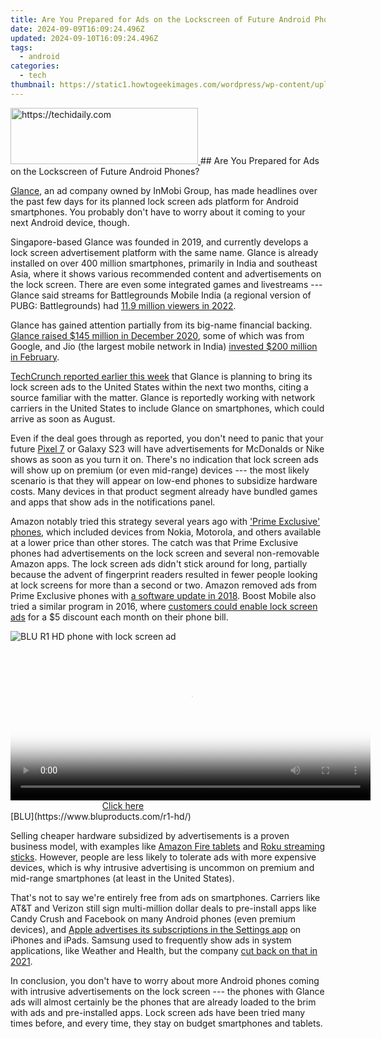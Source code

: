 ```yaml
---
title: Are You Prepared for Ads on the Lockscreen of Future Android Phones?
date: 2024-09-09T16:09:24.496Z
updated: 2024-09-10T16:09:24.496Z
tags:
  - android
categories:
  - tech
thumbnail: https://static1.howtogeekimages.com/wordpress/wp-content/uploads/2022/07/glance-lock-screen-ads.jpg
---
```


<!-- affiliate ads begin -->
<a href="https://wigfever.sjv.io/c/5597632/1995803/22899" target="_top" id="1995803">
  <img src="//a.impactradius-go.com/display-ad/22899-1995803" border="0" alt="https://techidaily.com" width="300" height="90"/>
</a>
<img height="0" width="0" src="https://wigfever.sjv.io/i/5597632/1995803/22899" style="position:absolute;visibility:hidden;" border="0" />
<!-- affiliate ads end -->
## Are You Prepared for Ads on the Lockscreen of Future Android Phones?

[Glance](https://www.glance.com/), an ad company owned by InMobi Group, has made headlines over the past few days for its planned lock screen ads platform for Android smartphones. You probably don't have to worry about it coming to your next Android device, though.

 Singapore-based Glance was founded in 2019, and currently develops a lock screen advertisement platform with the same name. Glance is already installed on over 400 million smartphones, primarily in India and southeast Asia, where it shows various recommended content and advertisements on the lock screen. There are even some integrated games and livestreams --- Glance said streams for Battlegrounds Mobile India (a regional version of PUBG: Battlegrounds) had [11.9 million viewers in 2022](https://www.glance.com/newsroom/pressrelease/glance-launches-lock-screen-trends-report-2022).

 Glance has gained attention partially from its big-name financial backing. [Glance raised $145 million in December 2020](https://www.glance.com/newsroom/pressrelease/glance-raises-145-million-from-google-and-mithril), some of which was from Google, and Jio (the largest mobile network in India) [invested $200 million in February](https://www.glance.com/newsroom/pressrelease/glance-raises-200-million-dollar-jio).

[TechCrunch reported earlier this week](https://techcrunch.com/2022/07/05/google-backed-glance-to-launch-in-us-within-two-months/) that Glance is planning to bring its lock screen ads to the United States within the next two months, citing a source familiar with the matter. Glance is reportedly working with network carriers in the United States to include Glance on smartphones, which could arrive as soon as August.

 Even if the deal goes through as reported, you don't need to panic that your future [Pixel 7](https://iphone-transfer.techidaily.com/in-2024-5-ways-to-transfer-music-from-apple-iphone-6-plus-to-android-drfone-by-drfone-transfer-from-ios/) or Galaxy S23 will have advertisements for McDonalds or Nike shows as soon as you turn it on. There's no indication that lock screen ads will show up on premium (or even mid-range) devices --- the most likely scenario is that they will appear on low-end phones to subsidize hardware costs. Many devices in that product segment already have bundled games and apps that show ads in the notifications panel.

 Amazon notably tried this strategy several years ago with ['Prime Exclusive' phones](https://arstechnica.com/gadgets/2016/08/review-blus-r1-hd-redefines-what-you-can-get-in-a-60-smartphone/), which included devices from Nokia, Motorola, and others available at a lower price than other stores. The catch was that Prime Exclusive phones had advertisements on the lock screen and several non-removable Amazon apps. The lock screen ads didn't stick around for long, partially because the advent of fingerprint readers resulted in fewer people looking at lock screens for more than a second or two. Amazon removed ads from Prime Exclusive phones with [a software update in 2018](https://www.engadget.com/2018-02-06-amazon-pulls-lock-screen-ads-from-prime-only-smartphones.html). Boost Mobile also tried a similar program in 2016, where [customers could enable lock screen ads](https://www.adexchanger.com/mobile/boost-mobile-giving-subscribers-5-month-engaging-ads/) for a $5 discount each month on their phone bill.

![BLU R1 HD phone with lock screen ad](https://static1.howtogeekimages.com/wordpress/wp-content/uploads/2022/07/amazon-blu-phone.jpg) 

<!-- affiliate ads begin -->
<span id="1983582">
					<video width="576" height="240" style="cursor:pointer"
           poster="//a.impactradius-go.com/display-clicktoplayimage/1983582.png"
           onclick="if(!this.playClicked){this.play();this.setAttribute('controls',true);this.playClicked=true;}">
	   <source src="//a.impactradius-go.com/display-ad/22993-1983582">
	   <img src="//a.impactradius-go.com/display-clicktoplayimage/1983582.png" style="border: none; height: 100%; width: 100%; object-fit: contain">
	</video>
	<div style="width:360px;text-align:center"><a href="javascript:window.open(decodeURIComponent('https%3A%2F%2Fhomestyler.sjv.io%2Fc%2F5597632%2F1983582%2F22993'), '_blank');void(0);">Click here</a></div>
</span>
<img height="0" width="0" src="https://imp.pxf.io/i/5597632/1983582/22993" style="position:absolute;visibility:hidden;" border="0" />
<!-- affiliate ads end -->
[BLU](https://www.bluproducts.com/r1-hd/)

 Selling cheaper hardware subsidized by advertisements is a proven business model, with examples like [Amazon Fire tablets](https://win-howtos.techidaily.com/decoded-troubleshooting-failed-writes-to-0x-pointed-out-memory-slot-0x/) and [Roku streaming sticks](https://fake-location.techidaily.com/what-are-location-permissions-life360-on-honor-magic-6-pro-drfone-by-drfone-virtual-android/). However, people are less likely to tolerate ads with more expensive devices, which is why intrusive advertising is uncommon on premium and mid-range smartphones (at least in the United States).

 That's not to say we're entirely free from ads on smartphones. Carriers like AT&T and Verizon still sign multi-million dollar deals to pre-install apps like Candy Crush and Facebook on many Android phones (even premium devices), and [Apple advertises its subscriptions in the Settings app](https://twitter.com/tomwarren/status/1327979418954977283) on iPhones and iPads. Samsung used to frequently show ads in system applications, like Weather and Health, but the company [cut back on that in 2021](https://www.reviewgeek.com/95234/samsung-will-remove-ads-from-its-stock-apps-but-not-from-its-os/).

 In conclusion, you don't have to worry about more Android phones coming with intrusive advertisements on the lock screen --- the phones with Glance ads will almost certainly be the phones that are already loaded to the brim with ads and pre-installed apps. Lock screen ads have been tried many times before, and every time, they stay on budget smartphones and tablets.

<ins class="adsbygoogle"
     style="display:block"
     data-ad-format="autorelaxed"
     data-ad-client="ca-pub-7571918770474297"
     data-ad-slot="1223367746"></ins>



<ins class="adsbygoogle"
     style="display:block"
     data-ad-client="ca-pub-7571918770474297"
     data-ad-slot="8358498916"
     data-ad-format="auto"
     data-full-width-responsive="true"></ins>


